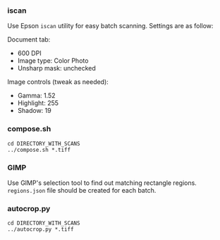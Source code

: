 ### iscan
Use Epson `iscan` utility for easy batch scanning.
Settings are as follow:

Document tab:
  - 600 DPI
  - Image type: Color Photo
  - Unsharp mask: unchecked

Image controls (tweak as needed):
  - Gamma: 1.52
  - Highlight: 255
  - Shadow: 19

### compose.sh
    cd DIRECTORY_WITH_SCANS
    ../compose.sh *.tiff

### GIMP
Use GIMP's selection tool to find out matching rectangle regions.
`regions.json` file should be created for each batch.

### autocrop.py
    cd DIRECTORY_WITH_SCANS
    ../autocrop.py *.tiff

